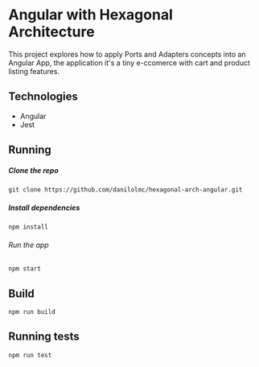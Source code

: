 # Angular with Hexagonal Architecture

This project explores how to apply Ports and Adapters concepts into an Angular App, the application it's a tiny e-ccomerce with cart and product listing features.

## Technologies

- Angular
- Jest

## Running

##### Clone the repo

```shell
git clone https://github.com/danilolmc/hexagonal-arch-angular.git
```

##### Install dependencies

```shell
npm install
```

###### Run the app

```shell
npm start
```

## Build

```shell
npm run build
```

## Running tests

```shell
npm run test
```